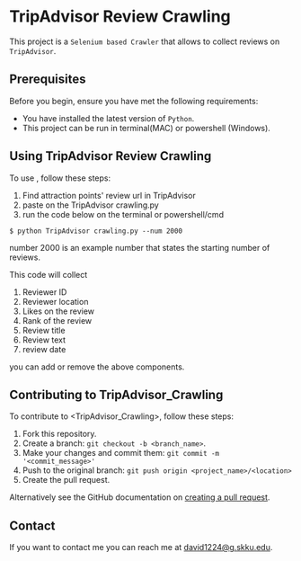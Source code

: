 
#  TripAdvisor Review Crawling

<!--- These are examples. See https://shields.io for others or to customize this set of shields. You might want to include dependencies, project status and licence info here --->

This project is a `Selenium based Crawler` that allows to collect reviews on `TripAdvisor`.

## Prerequisites

Before you begin, ensure you have met the following requirements:
<!--- These are just example requirements. Add, duplicate or remove as required --->
* You have installed the latest version of `Python`.
* This project can be run in terminal(MAC) or powershell (Windows).
## Using TripAdvisor Review Crawling

To use <TripAdvisor Review Crawling>, follow these steps:

1. Find attraction points' review url in TripAdvisor
2. paste on the TripAdvisor crawling.py 
3. run the code below on the terminal or powershell/cmd

```
$ python TripAdvisor crawling.py --num 2000
```
number 2000 is an example number that states the starting number of reviews.

This code will collect 
1. Reviewer ID
2. Reviewer location
3. Likes on the review
4. Rank of the review
5. Review title
6. Review text
7. review date

you can add or remove the above components.


## Contributing to TripAdvisor_Crawling
<!--- If your README is long or you have some specific process or steps you want contributors to follow, consider creating a separate CONTRIBUTING.md file--->
To contribute to <TripAdvisor_Crawling>, follow these steps:

1. Fork this repository.
2. Create a branch: `git checkout -b <branch_name>`.
3. Make your changes and commit them: `git commit -m '<commit_message>'`
4. Push to the original branch: `git push origin <project_name>/<location>`
5. Create the pull request.

Alternatively see the GitHub documentation on [creating a pull request](https://help.github.com/en/github/collaborating-with-issues-and-pull-requests/creating-a-pull-request).


## Contact

If you want to contact me you can reach me at <david1224@g.skku.edu>.
